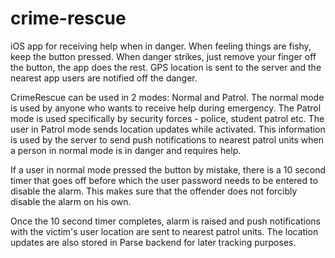crime-rescue
============

iOS app for receiving help when in danger. When feeling things are fishy, keep the button pressed. When danger strikes, just remove your finger off the button, the app does the rest. GPS location is sent to the server and the nearest app users are notified off the danger.

CrimeRescue can be used in 2 modes: Normal and Patrol. The normal mode is used by anyone who wants to receive help during emergency. The Patrol mode is used specifically by security forces - police, student patrol etc. The user in Patrol mode sends location updates while activated. This information is used by the server to send push notifications to nearest patrol units when a person in normal mode is in danger and requires help.

If a user in normal mode pressed the button by mistake, there is a 10 second timer that goes off before which the user password needs to be entered to disable the alarm. This makes sure that the offender does not forcibly disable the alarm on his own. 

Once the 10 second timer completes, alarm is raised and push notifications with the victim's user location are sent to nearest patrol units. The location updates are also stored in Parse backend for later tracking purposes.
